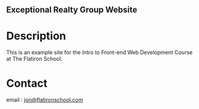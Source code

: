Exceptional Realty Group Website
---

# Description

This is an example site for the Intro to Front-end Web Development Course at The Flatiron School.

# Contact

email : jon@flatironschool.com